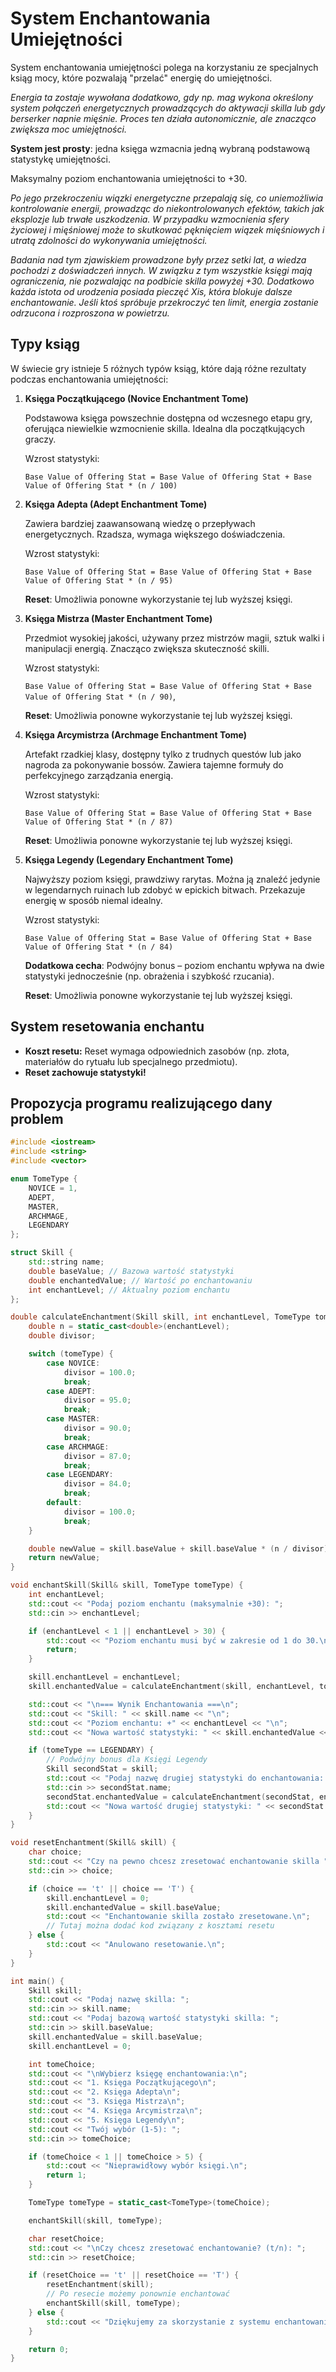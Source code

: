 # System Enchantowania Umiejętności

System enchantowania umiejętności polega na korzystaniu ze specjalnych ksiąg mocy, które pozwalają "przelać" energię do umiejętności.

*Energia ta zostaje wywołana dodatkowo, gdy np. mag wykona określony system połączeń energetycznych prowadzących do aktywacji skilla lub gdy berserker napnie mięśnie. Proces ten działa autonomicznie, ale znacząco zwiększa moc umiejętności.*

**System jest prosty**: jedna księga wzmacnia jedną wybraną podstawową statystykę umiejętności.

Maksymalny poziom enchantowania umiejętności to +30.

*Po jego przekroczeniu wiązki energetyczne przepalają się, co uniemożliwia kontrolowanie energii, prowadząc do niekontrolowanych efektów, takich jak eksplozje lub trwałe uszkodzenia. W przypadku wzmocnienia sfery życiowej i mięśniowej może to skutkować pęknięciem wiązek mięśniowych i utratą zdolności do wykonywania umiejętności.*

*Badania nad tym zjawiskiem prowadzone były przez setki lat, a wiedza pochodzi z doświadczeń innych. W związku z tym wszystkie księgi mają ograniczenia, nie pozwalając na podbicie skilla powyżej +30. Dodatkowo każda istota od urodzenia posiada pieczęć Xis, która blokuje dalsze enchantowanie. Jeśli ktoś spróbuje przekroczyć ten limit, energia zostanie odrzucona i rozproszona w powietrzu.*

## Typy ksiąg

W świecie gry istnieje 5 różnych typów ksiąg, które dają różne rezultaty podczas enchantowania umiejętności:

1. **Księga Początkującego (Novice Enchantment Tome)**

    Podstawowa księga powszechnie dostępna od wczesnego etapu gry, oferująca niewielkie wzmocnienie skilla. Idealna dla początkujących graczy.

    Wzrost statystyki:

    `Base Value of Offering Stat = Base Value of Offering Stat + Base Value of Offering Stat * (n / 100)`

2. **Księga Adepta (Adept Enchantment Tome)**

    Zawiera bardziej zaawansowaną wiedzę o przepływach energetycznych. Rzadsza, wymaga większego doświadczenia.

    Wzrost statystyki:

    `Base Value of Offering Stat = Base Value of Offering Stat + Base Value of Offering Stat * (n / 95)`

    **Reset**: Umożliwia ponowne wykorzystanie tej lub wyższej księgi.

3. **Księga Mistrza (Master Enchantment Tome)**

    Przedmiot wysokiej jakości, używany przez mistrzów magii, sztuk walki i manipulacji energią. Znacząco zwiększa skuteczność skilli.

    Wzrost statystyki:

    `Base Value of Offering Stat = Base Value of Offering Stat + Base Value of Offering Stat * (n / 90)`,

    **Reset**: Umożliwia ponowne wykorzystanie tej lub wyższej księgi.

4. **Księga Arcymistrza (Archmage Enchantment Tome)**

    Artefakt rzadkiej klasy, dostępny tylko z trudnych questów lub jako nagroda za pokonywanie bossów. Zawiera tajemne formuły do perfekcyjnego zarządzania energią.

    Wzrost statystyki:

    `Base Value of Offering Stat = Base Value of Offering Stat + Base Value of Offering Stat * (n / 87)`

    **Reset**: Umożliwia ponowne wykorzystanie tej lub wyższej księgi.

5. **Księga Legendy (Legendary Enchantment Tome)**

   Najwyższy poziom księgi, prawdziwy rarytas. Można ją znaleźć jedynie w legendarnych ruinach lub zdobyć w epickich bitwach. Przekazuje energię w sposób niemal idealny.

    Wzrost statystyki:

    `Base Value of Offering Stat = Base Value of Offering Stat + Base Value of Offering Stat * (n / 84)`

    **Dodatkowa cecha**: Podwójny bonus – poziom enchantu wpływa na dwie statystyki jednocześnie (np. obrażenia i szybkość rzucania).

    **Reset**: Umożliwia ponowne wykorzystanie tej lub wyższej księgi.

## System resetowania enchantu

- **Koszt resetu:** Reset wymaga odpowiednich zasobów (np. złota, materiałów do rytuału lub specjalnego przedmiotu).
- **Reset zachowuje statystyki!**

## Propozycja programu realizującego dany problem

```cpp
#include <iostream>
#include <string>
#include <vector>

enum TomeType {
    NOVICE = 1,
    ADEPT,
    MASTER,
    ARCHMAGE,
    LEGENDARY
};

struct Skill {
    std::string name;
    double baseValue; // Bazowa wartość statystyki
    double enchantedValue; // Wartość po enchantowaniu
    int enchantLevel; // Aktualny poziom enchantu
};

double calculateEnchantment(Skill skill, int enchantLevel, TomeType tomeType) {
    double n = static_cast<double>(enchantLevel);
    double divisor;

    switch (tomeType) {
        case NOVICE:
            divisor = 100.0;
            break;
        case ADEPT:
            divisor = 95.0;
            break;
        case MASTER:
            divisor = 90.0;
            break;
        case ARCHMAGE:
            divisor = 87.0;
            break;
        case LEGENDARY:
            divisor = 84.0;
            break;
        default:
            divisor = 100.0;
            break;
    }

    double newValue = skill.baseValue + skill.baseValue * (n / divisor);
    return newValue;
}

void enchantSkill(Skill& skill, TomeType tomeType) {
    int enchantLevel;
    std::cout << "Podaj poziom enchantu (maksymalnie +30): ";
    std::cin >> enchantLevel;

    if (enchantLevel < 1 || enchantLevel > 30) {
        std::cout << "Poziom enchantu musi być w zakresie od 1 do 30.\n";
        return;
    }

    skill.enchantLevel = enchantLevel;
    skill.enchantedValue = calculateEnchantment(skill, enchantLevel, tomeType);

    std::cout << "\n=== Wynik Enchantowania ===\n";
    std::cout << "Skill: " << skill.name << "\n";
    std::cout << "Poziom enchantu: +" << enchantLevel << "\n";
    std::cout << "Nowa wartość statystyki: " << skill.enchantedValue << "\n";

    if (tomeType == LEGENDARY) {
        // Podwójny bonus dla Księgi Legendy
        Skill secondStat = skill;
        std::cout << "Podaj nazwę drugiej statystyki do enchantowania: ";
        std::cin >> secondStat.name;
        secondStat.enchantedValue = calculateEnchantment(secondStat, enchantLevel, tomeType);
        std::cout << "Nowa wartość drugiej statystyki: " << secondStat.enchantedValue << "\n";
    }
}

void resetEnchantment(Skill& skill) {
    char choice;
    std::cout << "Czy na pewno chcesz zresetować enchantowanie skilla " << skill.name << "? (t/n): ";
    std::cin >> choice;

    if (choice == 't' || choice == 'T') {
        skill.enchantLevel = 0;
        skill.enchantedValue = skill.baseValue;
        std::cout << "Enchantowanie skilla zostało zresetowane.\n";
        // Tutaj można dodać kod związany z kosztami resetu
    } else {
        std::cout << "Anulowano resetowanie.\n";
    }
}

int main() {
    Skill skill;
    std::cout << "Podaj nazwę skilla: ";
    std::cin >> skill.name;
    std::cout << "Podaj bazową wartość statystyki skilla: ";
    std::cin >> skill.baseValue;
    skill.enchantedValue = skill.baseValue;
    skill.enchantLevel = 0;

    int tomeChoice;
    std::cout << "\nWybierz księgę enchantowania:\n";
    std::cout << "1. Księga Początkującego\n";
    std::cout << "2. Księga Adepta\n";
    std::cout << "3. Księga Mistrza\n";
    std::cout << "4. Księga Arcymistrza\n";
    std::cout << "5. Księga Legendy\n";
    std::cout << "Twój wybór (1-5): ";
    std::cin >> tomeChoice;

    if (tomeChoice < 1 || tomeChoice > 5) {
        std::cout << "Nieprawidłowy wybór księgi.\n";
        return 1;
    }

    TomeType tomeType = static_cast<TomeType>(tomeChoice);

    enchantSkill(skill, tomeType);

    char resetChoice;
    std::cout << "\nCzy chcesz zresetować enchantowanie? (t/n): ";
    std::cin >> resetChoice;

    if (resetChoice == 't' || resetChoice == 'T') {
        resetEnchantment(skill);
        // Po resecie możemy ponownie enchantować
        enchantSkill(skill, tomeType);
    } else {
        std::cout << "Dziękujemy za skorzystanie z systemu enchantowania.\n";
    }

    return 0;
}
```
